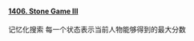 #### [1406. Stone Game III](https://leetcode.cn/problems/stone-game-iii/)

记忆化搜索 每一个状态表示当前人物能够得到的最大分数
<!--stackedit_data:
eyJoaXN0b3J5IjpbLTE5NDUzMDg5MDddfQ==
-->